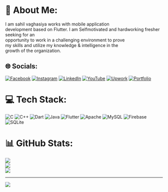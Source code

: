 # 💫 About Me:
I am sahil vaghasiya works with mobile application<br>development based on Flutter. I am Selfmotivated and hardworking fresher seeking for an<br>opportunity to work in a challenging environment to prove<br>my skills and utilize my knowledge & intelligence in the<br>growth of the organization.


## 🌐 Socials:
[![Facebook](https://img.shields.io/badge/Facebook-%231877F2.svg?logo=Facebook&logoColor=white)](https://facebook.com/https://www.facebook.com/share/19urGwgtF1/) [![Instagram](https://img.shields.io/badge/Instagram-%23E4405F.svg?logo=Instagram&logoColor=white)](https://instagram.com/mr_s.h._vaghasiya) [![LinkedIn](https://img.shields.io/badge/LinkedIn-%230077B5.svg?logo=linkedin&logoColor=white)](https://linkedin.com/in/vaghasiyasahil) [![YouTube](https://img.shields.io/badge/YouTube-%23FF0000.svg?logo=YouTube&logoColor=white)](https://youtube.com/@https://www.youtube.com/@mrshvaghasiya) [![Upwork](https://img.shields.io/badge/Upwork-%2300A86B.svg?logo=Upwork&logoColor=white)](https://www.upwork.com/freelancers/~01d7e0b5ba7c9bb732) [![Portfolio](https://img.shields.io/badge/Portfolio-%2300B4D8.svg?logo=github&logoColor=white)](https://vaghasiyasahil.netlify.app)



# 💻 Tech Stack:
![C](https://img.shields.io/badge/c-%2300599C.svg?style=for-the-badge&logo=c&logoColor=white) ![C++](https://img.shields.io/badge/c++-%2300599C.svg?style=for-the-badge&logo=c%2B%2B&logoColor=white) ![Dart](https://img.shields.io/badge/dart-%230175C2.svg?style=for-the-badge&logo=dart&logoColor=white) ![Java](https://img.shields.io/badge/java-%23ED8B00.svg?style=for-the-badge&logo=openjdk&logoColor=white) ![Flutter](https://img.shields.io/badge/Flutter-%2302569B.svg?style=for-the-badge&logo=Flutter&logoColor=white) ![Apache](https://img.shields.io/badge/apache-%23D42029.svg?style=for-the-badge&logo=apache&logoColor=white) ![MySQL](https://img.shields.io/badge/mysql-4479A1.svg?style=for-the-badge&logo=mysql&logoColor=white) ![Firebase](https://img.shields.io/badge/firebase-a08021?style=for-the-badge&logo=firebase&logoColor=ffcd34) ![SQLite](https://img.shields.io/badge/sqlite-%2307405e.svg?style=for-the-badge&logo=sqlite&logoColor=white)
# 📊 GitHub Stats:
![](https://github-readme-stats.vercel.app/api?username=vaghasiyasahil&theme=dark&hide_border=true&include_all_commits=false&count_private=false)<br/>
![](https://github-readme-streak-stats.herokuapp.com/?user=vaghasiyasahil&theme=dark&hide_border=true)<br/>
![](https://github-readme-stats.vercel.app/api/top-langs/?username=vaghasiyasahil&theme=dark&hide_border=true&include_all_commits=false&count_private=false&layout=compact)

---
[![](https://visitcount.itsvg.in/api?id=vaghasiyasahil&icon=0&color=0)](https://visitcount.itsvg.in)

<!-- Proudly created with GPRM ( https://gprm.itsvg.in ) -->

